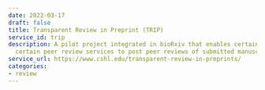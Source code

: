 ```yaml
---
date: 2022-03-17
draft: false
title: Transparent Review in Preprint (TRIP)
service_id: trip
description: A pilot project integrated in bioRxiv that enables certain journals and
  certain peer review services to post peer reviews of submitted manuscripts.
service_url: https://www.cshl.edu/transparent-review-in-preprints/
categories:
- review
---
```



